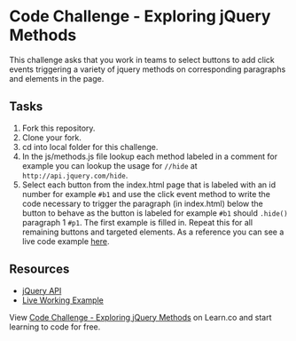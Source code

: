 

# Code Challenge - Exploring jQuery Methods

This challenge asks that you work in teams to select buttons to add click events triggering a variety of jquery methods on corresponding paragraphs and elements in the page.

## Tasks

1. Fork this repository.
2. Clone your fork.
3. cd into local folder for this challenge.
4. In the js/methods.js file lookup each method labeled in a comment for example you can lookup the usage for `//hide` at `http://api.jquery.com/hide`.
5. Select each button from the index.html page that is labeled with an id number for example `#b1` and use the click event method to write the code necessary to trigger the paragraph (in index.html) below the button to behave as the button is labeled for example `#b1` should `.hide()` paragraph 1 `#p1`. The first example is filled in. Repeat this for all remaining buttons and targeted elements. As a reference you can see a live code example [here](http://learn-co-curriculum.github.io/fe-jquery-exploring-methods/).

## Resources

 * [jQuery API](http://api.jquery.com/)
 * [Live Working Example](http://learn-co-curriculum.github.io/fe-jquery-exploring-methods/)

<p data-visibility='hidden'>View <a href='https://learn.co/lessons/fe-jquery-exploring-methods' title='Code Challenge - Exploring jQuery Methods'>Code Challenge - Exploring jQuery Methods</a> on Learn.co and start learning to code for free.</p>
